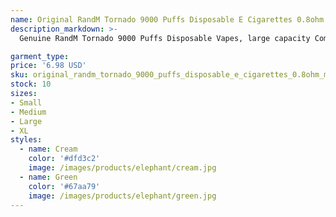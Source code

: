 ```yaml
---
name: Original RandM Tornado 9000 Puffs Disposable E Cigarettes 0.8ohm Mesh Coil 18ml Pod Battery Rechargeable Electronic Cigs 9K 0% 2% 3% 5% Vape
description_markdown: >-
  Genuine RandM Tornado 9000 Puffs Disposable Vapes, large capacity Come with mesh coil, 1000mAh rechargeable battery 0mg 20mg 30mg 50mg strength devices, it comes with a rechargeable Type-C port at the buttom of the device 48 colors available, you may pick up colors by leaving note when you place order, or leave message We also supply other RandM disposable vapes, welcome to visit our store home page to check more listings.syi

garment_type:
price: '6.98 USD'
sku: original_randm_tornado_9000_puffs_disposable_e_cigarettes_0.8ohm_mesh_coil_18ml_pod_battery_rechargeable_electronic_cigs_9k_0%_2%_3%_5%_vape
stock: 10
sizes:
- Small
- Medium
- Large
- XL
styles:
  - name: Cream
    color: '#dfd3c2'
    image: /images/products/elephant/cream.jpg
  - name: Green
    color: '#67aa79'
    image: /images/products/elephant/green.jpg
---
```

